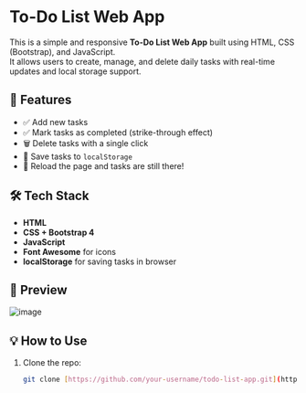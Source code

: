 #  To-Do List Web App

This is a simple and responsive **To-Do List Web App** built using HTML, CSS (Bootstrap), and JavaScript.  
It allows users to create, manage, and delete daily tasks with real-time updates and local storage support.

## 🚀 Features

- ✅ Add new tasks
- ✅ Mark tasks as completed (strike-through effect)
- 🗑️ Delete tasks with a single click
- 💾 Save tasks to `localStorage`
- 🔁 Reload the page and tasks are still there!

## 🛠️ Tech Stack

- **HTML**
- **CSS + Bootstrap 4**
- **JavaScript**
- **Font Awesome** for icons
- **localStorage** for saving tasks in browser

## 📸 Preview

![image](https://github.com/user-attachments/assets/105acc14-d4be-48a4-9c81-9f4a40ec9d36)


## 💡 How to Use

1. Clone the repo:
   ```bash
   git clone [https://github.com/your-username/todo-list-app.git](https://github.com/Vishwa659/MyTasks.git)
